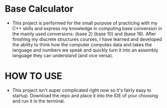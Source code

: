 # Base Calculator

- This project is performed for the small purpose of practicing with my C++ skills and express my knowledge in computing base conversion in the mainly used conversions: (base 2) (base 10) and (base 16). After finishing my discrete structures courses, I have learned and developed the ability to think how the computer computes data and takes the language and numbers we speak and quickly turn it into an assembly language they can understand (and vice versa).

# HOW TO USE
- This project isn't super complicated right now so it's fairly easy to startup. Download the repo and place it into the IDE of your choosing and run it in the terminal. 
